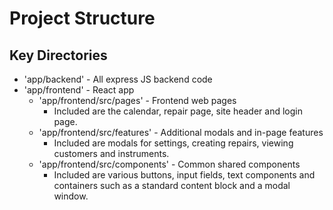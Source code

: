 # Project Structure

## Key Directories
- 'app/backend' - All express JS backend code
- 'app/frontend' - React app
  - 'app/frontend/src/pages' - Frontend web pages
    - Included are the calendar, repair page, site header and login page.
  - 'app/frontend/src/features' - Additional modals and in-page features
    - Included are modals for settings, creating repairs, viewing customers and instruments.
  - 'app/frontend/src/components' - Common shared components
    - Included are various buttons, input fields, text components and containers such as a standard content block and a modal window.